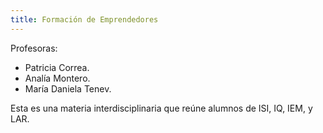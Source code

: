 ```yaml
---
title: Formación de Emprendedores
---
```

Profesoras:

- Patricia Correa.
- Analía Montero.
- María Daniela Tenev.

Esta es una materia interdisciplinaria que reúne alumnos de ISI, IQ, IEM, y LAR.
